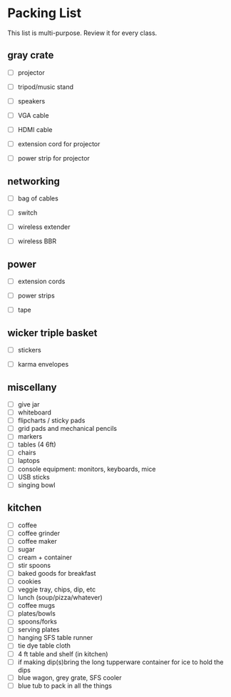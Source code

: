 Packing List
============

This list is multi-purpose. Review it for every class.

gray crate
----------
* [ ] projector
* [ ] tripod/music stand
* [ ] speakers
* [ ] VGA cable
* [ ] HDMI cable
* [ ] extension cord for projector
* [ ] power strip for projector


networking
----------
* [ ] bag of cables
* [ ] switch
* [ ] wireless extender
* [ ] wireless BBR


power
-----
* [ ] extension cords
* [ ] power strips
* [ ] tape


wicker triple basket
--------------------
* [ ] stickers
* [ ] karma envelopes


miscellany
----------
* [ ] give jar
* [ ] whiteboard
* [ ] flipcharts / sticky pads
* [ ] grid pads and mechanical pencils
* [ ] markers
* [ ] tables (4 6ft)
* [ ] chairs
* [ ] laptops
* [ ] console equipment: monitors, keyboards, mice
* [ ] USB sticks
* [ ] singing bowl

kitchen
-------

* [ ] coffee
* [ ] coffee grinder
* [ ] coffee maker
* [ ] sugar
* [ ] cream + container
* [ ] stir spoons
* [ ] baked goods for breakfast
* [ ] cookies
* [ ] veggie tray, chips, dip, etc
* [ ] lunch (soup/pizza/whatever)
* [ ] coffee mugs
* [ ] plates/bowls
* [ ] spoons/forks
* [ ] serving plates
* [ ] hanging SFS table runner
* [ ] tie dye table cloth
* [ ] 4 ft table and shelf (in kitchen)
* [ ] if making dip(s)bring the long tupperware container for ice to hold the dips
* [ ] blue wagon, grey grate, SFS cooler
* [ ] blue tub to pack in all the things
